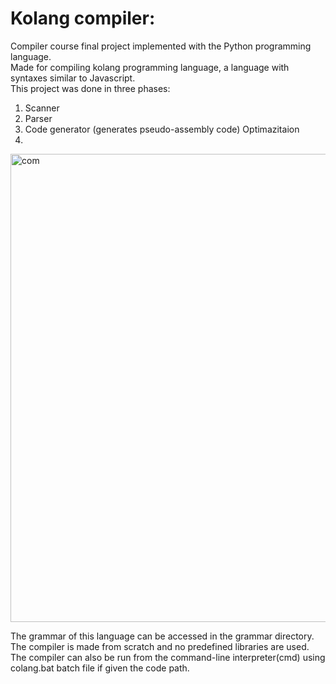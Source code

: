 # **Kolang** compiler:
Compiler course final project implemented with the Python programming language.<br>
Made for compiling kolang programming language, a language with syntaxes similar to Javascript.<br>
This project was done in three phases:<br>
1. Scanner
2. Parser
3. Code generator (generates pseudo-assembly code)
Optimazitaion
4. 

<img width="749" alt="com" src="https://github.com/achm25/compiler_fall_2021/assets/48030194/408036d9-3100-48f9-a82f-75d08b70f279">


The grammar of this language can be accessed in the grammar directory.<br>
The compiler is made from scratch and no predefined libraries are used.<br>
The compiler can also be run from the command-line interpreter(cmd) using colang.bat batch file if given the code path.<br>
